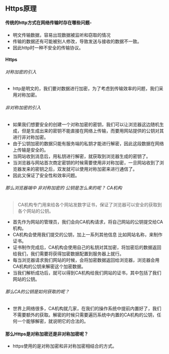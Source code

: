 ## Https原理

#### 传统的http方式在网络传输时存在哪些问题-

- 明文传输数据，容易出现数据被监听和窃取的情况
- 传输的数据还有可能被别人修改，导致发送与接收的数据不一致。
- 因此http时一种不安全的传输协议。

#### Https

###### 对称加密的引入

- http是明文的，我们要对数据进行加密，为了考虑到传输效率的问题，我们采用对称加密。

###### 非对称加密的引入

- 如果我们想要安全的创建一个对称加密的密钥，我们可以让浏览器这边随机生成，但是生成出来的密钥不能直接在网络上传输，而要用网站提供的公钥对其进行非对称加密。
- 由于公钥加密的数据只能有服务端的私钥才能进行解密，因此这段数据在网络上传输是安全的。
- 当网站收到消息后，用私钥进行解密，就获取到浏览器生成的密钥了。
- 当浏览器与网站首次商定密钥的时候需要使用非对称加密，一旦网站收到了浏览器发来的密钥之后，双发就可以使用对称加密来进行通信了。
- 因此又保证了安全性和效率问题。

###### 那么浏览器端中 非对称加密的 公钥是怎么来的呢？ CA机构

> CA机构专门用来给各个网站发数字证书，保证了浏览器可以安全的获取到各个网站的公钥。

- 首先作为网站的管理员，我们会向CA机构请求，将自己网站的公钥提交给CA机构。
- CA机构会使用我们提交的公钥，加上一系列其他信息 比如网站名称，来制作证书。
- 证书制作完成后，CA机构会使用自己的私钥对其加密，将加密后的数据返回给我们，我们需要将获得加密数据配置到服务器上就行。
- 每当浏览器请求我们网站的时候，会将加密数据返回给浏览器，浏览器会用CA机构的公钥来解密这个加密数据。
- 当我们解析成功后，就可以得到CA机构给我们网站的证书，其中包括了我们网站的公钥。

###### 那么CA的公钥是如何获取的呢？

- 世界上网络很多，CA机构就几家，在我们的操作系统中提前内置好了，我们不需要额外的获取。解密的时候只需要遍历系统中内置的CA机构的公钥，任何一个能够解密，就说明它的合法的。



#### 那么Https是对称加密还是非对称加密呢？

- https使用的是对称加密和非对称加密相结合的方式。





